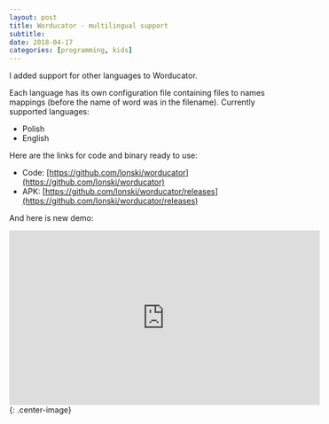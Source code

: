 ```yaml
---
layout: post
title: Worducator - multilingual support
subtitle:
date: 2018-04-17
categories: [programming, kids]
---
```

I added support for other languages to Worducator.

Each language has its own configuration file containing files to names mappings (before the name of word was in the filename). Currently supported languages:

- Polish
- English

Here are the links for code and binary ready to use:

- Code: [https://github.com/lonski/worducator](https://github.com/lonski/worducator)
- APK: [https://github.com/lonski/worducator/releases](https://github.com/lonski/worducator/releases)

And here is new demo:

<iframe width="560" height="315" src="https://www.youtube.com/embed/6Vp7keq1U-E" frameborder="0" allow="accelerometer; autoplay; encrypted-media; gyroscope; picture-in-picture" allowfullscreen></iframe>{: .center-image}
